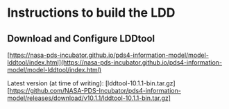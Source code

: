 # Instructions to build the LDD

## Download and Configure LDDtool

[https://nasa-pds-incubator.github.io/pds4-information-model/model-lddtool/index.html](https://nasa-pds-incubator.github.io/pds4-information-model/model-lddtool/index.html)

Latest version (at time of writing): [lddtool-10.1.1-bin.tar.gz][https://github.com/NASA-PDS-Incubator/pds4-information-model/releases/download/v10.1.1/lddtool-10.1.1-bin.tar.gz]
